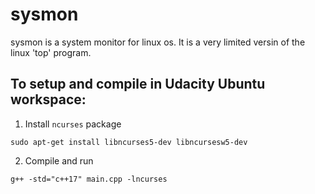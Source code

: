 # sysmon

sysmon is a system monitor for linux os.
It is a very limited versin of the linux 'top' program.

## To setup and compile in Udacity Ubuntu workspace:

1. Install `ncurses` package
```
sudo apt-get install libncurses5-dev libncursesw5-dev
```
2. Compile and run
```
g++ -std="c++17" main.cpp -lncurses

